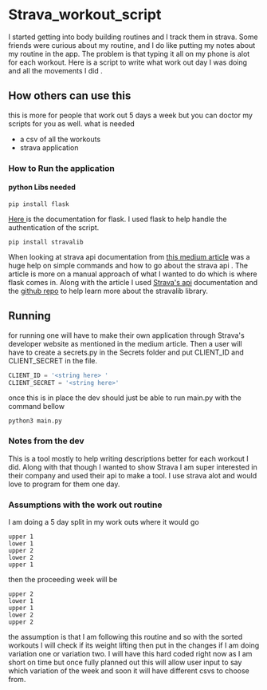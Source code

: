 # Strava_workout_script
I started getting into body building routines and I track them in strava.
Some friends were curious about my routine, and I do like putting my notes about my routine in the app. 
The problem is that typing it all on my phone is alot for each workout.
Here is a script to write what work out day I was doing and all the movements I did . 

## How others can use this
this is more for people that work out 5 days a week but you can doctor my scripts for you as well.
what is needed
* a csv of all the workouts 
* strava application

### How to Run the application
#### python Libs needed 
```commandline
pip install flask
```
[Here ](https://flask.palletsprojects.com/en/3.0.x/)is the documentation for flask. I used flask to help handle the authentication of the script. 
```commandline
pip install stravalib
```
When looking at strava api documentation from  [this medium article](https://medium.com/analytics-vidhya/accessing-user-data-via-the-strava-api-using-stravalib-d5bee7fdde17) was a huge help on simple commands and how to go about
the strava api . The article is more on a manual approach of what I wanted to do which is where flask comes in. 
Along with the article I used [Strava's api](https://developers.strava.com/docs/reference/) documentation and the [github repo](https://github.com/stravalib/stravalib) to help learn more about the stravalib library.

## Running
for running one will have to make their own application through Strava's developer website as mentioned in the 
medium article. Then a user will have to create a secrets.py in the Secrets folder and put CLIENT_ID and CLIENT_SECRET in the file. 
```python
CLIENT_ID = '<string here> '
CLIENT_SECRET = '<string here>'
```
once this is in place the dev should just be able to run main.py with the command bellow
```commandline
python3 main.py
```

### Notes from the dev
This is a tool mostly to help writing descriptions better for each workout I did. Along with that though I wanted to show 
Strava I am super interested in their company and used their api to make a tool. I use strava alot and would love to
program for them one day. 

### Assumptions with the work out routine
I am doing a 5 day split in my work outs where it would go 
```commandline
upper 1
lower 1
upper 2
lower 2
upper 1
```
then the proceeding week will be 
```commandline
upper 2
lower 1
upper 1
lower 2
upper 2
```
the assumption is that I am following this routine and so with the sorted workouts I will check if its weight lifting then put in the changes if I am doing variation one or variation two. I will have this hard coded right now as I am short on time 
but once fully planned out this will allow user input to say which variation of the week and soon it will have different csvs to choose from. 
